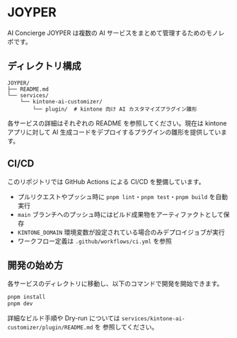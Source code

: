 # JOYPER

AI Concierge JOYPER は複数の AI サービスをまとめて管理するためのモノレポです。

## ディレクトリ構成

```
JOYPER/
├── README.md
└── services/
    └── kintone-ai-customizer/
        └── plugin/  # kintone 向け AI カスタマイズプラグイン雛形
```

各サービスの詳細はそれぞれの README を参照してください。現在は kintone アプリに対して
AI 生成コードをデプロイするプラグインの雛形を提供しています。

## CI/CD

このリポジトリでは GitHub Actions による CI/CD を整備しています。

- プルリクエストやプッシュ時に `pnpm lint`・`pnpm test`・`pnpm build` を自動実行
- `main` ブランチへのプッシュ時にはビルド成果物をアーティファクトとして保存
- `KINTONE_DOMAIN` 環境変数が設定されている場合のみデプロイジョブが実行
- ワークフロー定義は `.github/workflows/ci.yml` を参照

## 開発の始め方

各サービスのディレクトリに移動し、以下のコマンドで開発を開始できます。

```bash
pnpm install
pnpm dev
```

詳細なビルド手順や Dry-run については `services/kintone-ai-customizer/plugin/README.md` を
参照してください。
